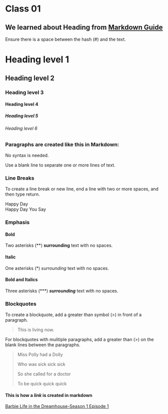 # Class 01

## We learned about Heading from [Markdown Guide](https://www.markdownguide.org/basic-syntax/)

Ensure there is a space between the hash (#) and the text.

# Heading level 1
## Heading level 2
### Heading level 3
#### Heading level 4
##### Heading level 5
###### Heading level 6


### Paragraphs are created like this in Markdown:

No syntax is needed. 

Use a blank line to separate one or more lines of text.


### Line Breaks

To create a line break or new line, end a line with two or more spaces, and then type return.

Happy Day    
Happy Day You Say

### Emphasis
#### Bold
Two asterisks (**) **surrounding** text with no spaces.

#### Italic
One asterisks (*) *surrounding* text with no spaces.

#### Bold and Italics
Three asterisks (***) ***surrounding*** text with no spaces.

### Blockquotes
To create a blockquote, add a greater than symbol (>) in front of a paragraph.
>This is living now.

For blockquotes with mulitiple paragraphs, add a greater than (>) on the blank lines between the paragraphs.
>Miss Polly had a Dolly
>
>Who was sick sick sick
>
>So she called for a doctor
>
>To be quick quick quick

#### This is how a ***link*** is created in markdown
[Barbie Life in the Dreamhouse-Season 1 Episode 1](https://www.youtube.com/watch?v=nTDirUh_MHA)
